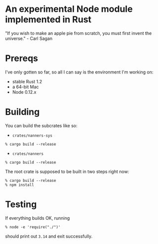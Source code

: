 # An experimental Node module implemented in Rust

"If you wish to make an apple pie from scratch, you must first invent the universe." - Carl Sagan

# Prereqs

I've only gotten so far, so all I can say is the environment I'm working on:

- stable Rust 1.2
- a 64-bit Mac
- Node 0.12.x

# Building

You can build the subcrates like so:

- `crates/nanners-sys`
```
% cargo build --release
```
- `crates/nanners`
```
% cargo build --release
```

The root crate is supposed to be built in two steps right now:
```
% cargo build --release
% npm install
```

# Testing

If everything builds OK, running
```
% node -e 'require("./")'
```
should print out `3.14` and exit successfully.
